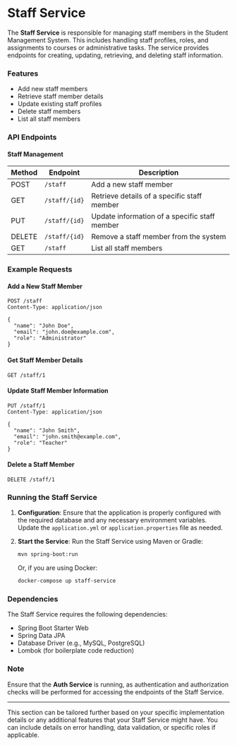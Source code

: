 # Staff Service

The **Staff Service** is responsible for managing staff members in the Student Management System. This includes handling staff profiles, roles, and assignments to courses or administrative tasks. The service provides endpoints for creating, updating, retrieving, and deleting staff information.

### Features
- Add new staff members
- Retrieve staff member details
- Update existing staff profiles
- Delete staff members
- List all staff members

### API Endpoints

#### Staff Management

| Method | Endpoint             | Description                                |
|--------|-----------------------|--------------------------------------------|
| POST   | `/staff`             | Add a new staff member                     |
| GET    | `/staff/{id}`        | Retrieve details of a specific staff member|
| PUT    | `/staff/{id}`        | Update information of a specific staff member |
| DELETE | `/staff/{id}`        | Remove a staff member from the system      |
| GET    | `/staff`             | List all staff members                     |

### Example Requests

#### Add a New Staff Member
```http
POST /staff
Content-Type: application/json

{
  "name": "John Doe",
  "email": "john.doe@example.com",
  "role": "Administrator"
}
```

#### Get Staff Member Details
```http
GET /staff/1
```

#### Update Staff Member Information
```http
PUT /staff/1
Content-Type: application/json

{
  "name": "John Smith",
  "email": "john.smith@example.com",
  "role": "Teacher"
}
```

#### Delete a Staff Member
```http
DELETE /staff/1
```

### Running the Staff Service

1. **Configuration**: Ensure that the application is properly configured with the required database and any necessary environment variables. Update the `application.yml` or `application.properties` file as needed.

2. **Start the Service**: Run the Staff Service using Maven or Gradle:
   ```bash
   mvn spring-boot:run
   ```

   Or, if you are using Docker:
   ```bash
   docker-compose up staff-service
   ```

### Dependencies

The Staff Service requires the following dependencies:
- Spring Boot Starter Web
- Spring Data JPA
- Database Driver (e.g., MySQL, PostgreSQL)
- Lombok (for boilerplate code reduction)

### Note

Ensure that the **Auth Service** is running, as authentication and authorization checks will be performed for accessing the endpoints of the Staff Service.

---

This section can be tailored further based on your specific implementation details or any additional features that your Staff Service might have. You can include details on error handling, data validation, or specific roles if applicable.